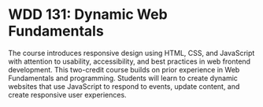 # WDD 131: Dynamic Web Fundamentals

The course introduces responsive design using HTML, CSS, and JavaScript with attention to usability, accessibility, and best
practices in web frontend development. This two-credit course builds on prior experience in Web Fundamentals and programming.
Students will learn to create dynamic websites that use JavaScript to respond to events, update content, and create responsive
user experiences.
